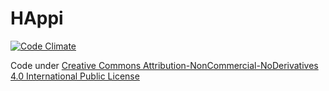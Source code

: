 # HAppi

[![Code Climate](https://codeclimate.com/github/GeoHealth/HAppi/badges/gpa.svg)](https://codeclimate.com/github/GeoHealth/HAppi)

Code under [Creative Commons Attribution-NonCommercial-NoDerivatives 4.0 International Public License](LICENSE.txt)
